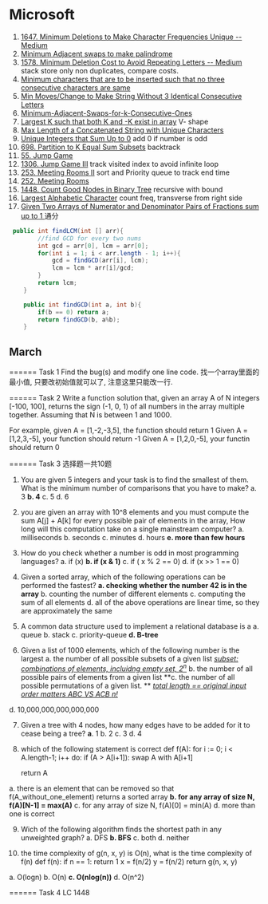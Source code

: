 # Microsoft

1. [1647. Minimum Deletions to Make Character Frequencies Unique -- Medium](https://leetcode.com/problems/minimum-deletions-to-make-character-frequencies-unique)
2. [Minimum Adjacent swaps to make palindrome](https://leetcode.com/discuss/interview-question/351783/)
3. [1578. Minimum Deletion Cost to Avoid Repeating Letters -- Medium](https://leetcode.com/problems/minimum-deletion-cost-to-avoid-repeating-letters/) stack store only non duplicates, compare costs.
4. [Minimum characters that are to be inserted such that no three consecutive characters are same](https://www.geeksforgeeks.org/minimum-characters-that-are-to-be-inserted-such-that-no-three-consecutive-characters-are-same/)
5. [Min Moves/Change to Make String Without 3 Identical Consecutive Letters](https://molchevskyi.medium.com/microsoft-interview-tasks-min-moves-to-make-string-without-3-identical-consecutive-letters-abe61ed51a10)
6. [Minimum-Adjacent-Swaps-for-k-Consecutive-Ones](https://leetcode.com/problems/minimum-adjacent-swaps-for-k-consecutive-ones/discuss/987347/JavaC%2B%2BPython-Solution)
7. [Largest K such that both K and -K exist in array](https://leetcode.com/discuss/interview-question/406031/) V- shape
8. [Max Length of a Concatenated String with Unique Characters](https://leetcode.com/problems/maximum-length-of-a-concatenated-string-with-unique-characters/)
9. [Unique Integers that Sum Up to 0](https://leetcode.com/problems/find-n-unique-integers-sum-up-to-zero/) add 0 if number is odd
10. [698. Partition to K Equal Sum Subsets](https://leetcode.com/problems/partition-to-k-equal-sum-subsets/) backtrack
11. [55. Jump Game](https://leetcode.com/problems/jump-game/)
12. [1306. Jump Game III](https://leetcode.com/problems/jump-game-iii/) track visited index to avoid infinite loop
13. [253. Meeting Rooms II](https://leetcode.com/problems/meeting-rooms-ii/) sort and Priority queue to track end time
14. [252. Meeting Rooms](https://leetcode.com/problems/meeting-rooms/)
15. [1448. Count Good Nodes in Binary Tree](https://leetcode.com/problems/count-good-nodes-in-binary-tree/) recursive with bound
16. [Largest Alphabetic Character](https://www.geeksforgeeks.org/find-the-largest-alphabetic-character-present-in-the-string/) count freq, transverse from right side
17. [Given Two Arrays of Numerator and Denominator Pairs of Fractions sum up to 1 ](https://code.sololearn.com/c5192a3a20A1) 通分





```java
 public int findLCM(int [] arr){
        //find GCD for every two nums
        int gcd = arr[0], lcm = arr[0];
        for(int i = 1; i < arr.length - 1; i++){
            gcd = findGCD(arr[i], lcm);
            lcm = lcm * arr[i]/gcd;
        }
        return lcm;
    }

    public int findGCD(int a, int b){
        if(b == 0) return a;
        return findGCD(b, a%b);
    }
```



## March

======
Task 1
Find the bug(s) and modify one line code.
找一个array里面的最小值, 只要改初始值就可以了, 注意这里只能改一行.

======
Task 2
Write a function solution that, given an array A of N integers [-100, 100], returns the sign (-1, 0, 1) of all numbers in the array multiple together.
Assuming that N is between 1 and 1000.

For example, given A = [1,-2,-3,5], the function should return 1
Given A = [1,2,3,-5], your function should return -1
Given A = [1,2,0,-5], your functin should return 0

======
Task 3 选择题一共10题
1. You are given 5 integers and your task is to find the smallest of them. What is the minimum number of comparisons that you have to make?
a. 3
**b. 4**
c. 5
d. 6

2. you are given an array with 10^8 elements and you must compute the sum A[j] + A[k] for every possible pair of elements in the array, How long will this computation take on a single mainstream computer?
a. milliseconds
b. seconds
c. minutes
d. hours
**e. more than few hours**

3. How do you check whether a number is odd in most programming languages?
a. if (x)
**b. if (x & 1)**
c. if ( x % 2 == 0)
d. if (x >> 1 == 0)

4. Given a sorted array, which of the following operations can be performed the fastest?
**a. checking whether the number 42 is in the array**
b. counting the number of different elements
c. computing the sum of all elements
d. all of the above operations are linear time, so they are approximately the same

5. A common data structure used to implement a relational database is a
a. queue
b. stack
c. priority-queue
**d. B-tree**

6. Given a list of 1000 elements, which of the following number is the largest
    a. the number of all possible subsets of a given list *<u>subset: combinations of elements, incluidng empty set, $2^n$</u>* 
    b. the number of all possible pairs of elements from a given list
    **c. the number of all possible permutations of a given list.  ** *<u>total length == original input order matters ABC VS ACB    $n!$</u>* 

  d. 10,000,000,000,000,000

7. Given a tree with 4 nodes, how many edges have to be added for it to cease being a tree?
    **a**. 1
    b. 2
    c. 3
    d. 4

8. which of the following statement is correct
    def f(A):
   for i := 0; i < A.length-1; i++  do:
       if (A > A[i+1]):
           swap A with A[i+1]

   return A

a. there is an element that can be removed so that f(A_without_one_element) returns a sorted array
**b. for any array of size N, f(A)[N-1] = max(A)**
c. for any array of size N, f(A)[0] = min(A)
d. more than one is correct

9. Wich of the following algorithm finds the shortest path in any unweighted graph?
a. DFS
**b. BFS**
c. both
d. neither

10. the time complexity of g(n, x, y) is O(n), what is the time complexity of f(n)
def f(n):
    if n == 1:
        return 1
    x = f(n/2)
    y = f(n/2)
    return g(n, x, y)

a. O(logn)
b. O(n)
**c. O(nlog(n))**
d. O(n^2)

======
Task 4
LC 1448